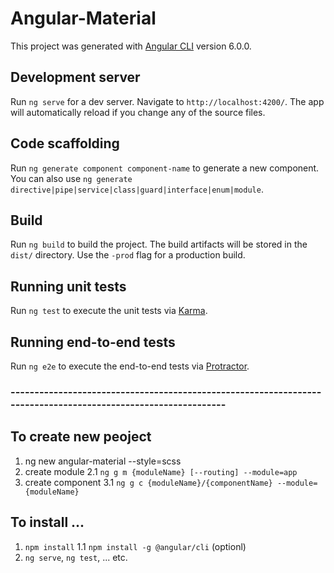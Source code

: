 # Angular-Material

This project was generated with [Angular CLI](https://github.com/angular/angular-cli) version 6.0.0.

## Development server

Run `ng serve` for a dev server. Navigate to `http://localhost:4200/`. The app will automatically reload if you change any of the source files.

## Code scaffolding

Run `ng generate component component-name` to generate a new component. You can also use `ng generate directive|pipe|service|class|guard|interface|enum|module`.

## Build

Run `ng build` to build the project. The build artifacts will be stored in the `dist/` directory. Use the `-prod` flag for a production build.

## Running unit tests

Run `ng test` to execute the unit tests via [Karma](https://karma-runner.github.io).

## Running end-to-end tests

Run `ng e2e` to execute the end-to-end tests via [Protractor](http://www.protractortest.org/).

### --------------------------------------------------------------------------------------------------------------
    
## To create new peoject

1. ng new angular-material --style=scss
2. create module
    2.1 `ng g m {moduleName} [--routing] --module=app`
3. create component
    3.1 `ng g c {moduleName}/{componentName} --module={moduleName}` 

## To install ...

1. `npm install`
    1.1 `npm install -g @angular/cli` (optionl)
3. `ng serve`, `ng test`, ... etc.

